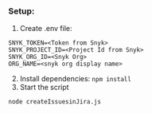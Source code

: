 ### Setup:

1) Create .env file:
```
SNYK_TOKEN=<Token from Snyk>
SNYK_PROJECT_ID=<Project Id from Snyk>
SNYK_ORG_ID=<Snyk Org>
ORG_NAME=<snyk org display name>
```
2) Install dependencies:
   `npm install`
3) Start the script
 ```
node createIssuesinJira.js
```
